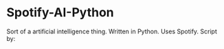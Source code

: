 # Spotify-AI-Python
Sort of a artificial intelligence thing. Written in Python. Uses Spotify. Script by:
